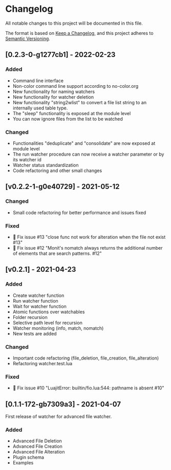 # Changelog

All notable changes to this project will be documented in this file.

The format is based on [Keep a Changelog](https://keepachangelog.com/en/1.0.0/),
and this project adheres to [Semantic Versioning](https://semver.org/spec/v2.0.0.html).

## [0.2.3-0-g1277cb1] - 2022-02-23

### Added

- Command line interface
- Non-color command line support according to no-color.org
- New functionality for naming watchers
- New functionality for watcher deletion
- New functionality "string2wlist" to convert a file list string to an internally used table type.
- The "sleep" functionality is exposed at the module level
- You can now ignore files from the list to be watched

### Changed

- Functionalities "deduplicate" and "consolidate" are now exposed at module level
- The run watcher procedure can now receive a watcher parameter or by its watcher id
- Watcher status standardization
- Code refactoring and other small changes

## [v0.2.2-1-g0e40729] - 2021-05-12

### Changed

- Small code refactoring for better performance and issues fixed

### Fixed

- :bug: Fix issue #13 "close func not work for alteration when the file not exist #13"
- :bug: Fix issue #12 "Monit's nomatch always returns the additional number of elements that are search patterns. #12"

## [v0.2.1] - 2021-04-23

### Added

- Create watcher function
- Run watcher function
- Wait for watcher function
- Atomic functions over watchables
- Folder recursion
- Selective path level for recursion
- Watcher monitoring (info, match, nomatch)
- New tests are added

### Changed

- Important code refactoring (file_deletion, file_creation, file_alteration)
- Refactoring watcher.test.lua

### Fixed

- :bug: Fix issue #10 "LuajitError: builtin/fio.lua:544: pathname is absent #10"

## [0.1.1-172-gb7309a3] - 2021-04-07

First release of watcher for advanced file watcher.

### Added

- Advanced File Deletion
- Advanced File Creation
- Advanced File Alteration
- Plugin schema
- Examples
